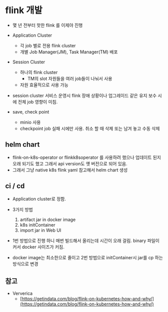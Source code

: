 # flink 개발

- 몇 년 전부터 핫한 flink 를 이제야 진행


- Application Cluster
  - 각 job 별로 전용 flink cluster
  - 개별 Job Manager(JM), Task Manager(TM) 배포

- Session Cluster
  - 하나의 flink cluster
    - TM의 slot 자원들을 여러 job들이 나눠서 사용
  - 자원 효율적으로 사용 가능

- session cluster 서비스 운영시 flink 장애 상황이나 업그레이드 같은 유지 보수 시에 전체 job 영향이 미침.
- save, check point
  - minio 사용
  - checkpoint job 실패 시에만 사용. 취소 할 때 삭제 또는 남겨 놓고 수동 삭제

## helm chart
- flink-on-k8s-operator or flinkk8soperator 를 사용하려 했으나 업데이트 된지 오래 되기도 했고 그래서 api version도 옛 버전으로 되어 있음.
- 그래서 그냥 native k8s flink yaml 참고해서 helm chart 생성

## ci / cd
- Application cluster로 정함.
- 3가지 방법
  1. artifact jar in docker image
  2. k8s initContainer
  3. import jar in Web UI
  
- 1번 방법으로 진행 하니 매번 빌드해서 올리는데 시간이 오래 걸림. binary 파일이 커서 docker 사이즈가 커짐.
- docker image는 최소한으로 줄이고 2번 방법으로 initContainer시 jar를 cp 하는 방식으로 변경 


## 참고
- Ververica
  - [https://getindata.com/blog/flink-on-kubernetes-how-and-why/](https://getindata.com/blog/flink-on-kubernetes-how-and-why/)